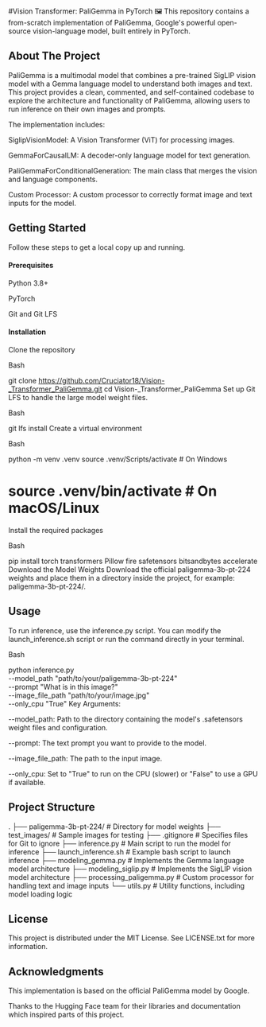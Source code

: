 

#Vision Transformer: PaliGemma in PyTorch 🖼️
This repository contains a from-scratch implementation of PaliGemma, Google's powerful open-source vision-language model, built entirely in PyTorch.

## About The Project
PaliGemma is a multimodal model that combines a pre-trained SigLIP vision model with a Gemma language model to understand both images and text. This project provides a clean, commented, and self-contained codebase to explore the architecture and functionality of PaliGemma, allowing users to run inference on their own images and prompts.

The implementation includes:

SiglipVisionModel: A Vision Transformer (ViT) for processing images.

GemmaForCausalLM: A decoder-only language model for text generation.

PaliGemmaForConditionalGeneration: The main class that merges the vision and language components.

Custom Processor: A custom processor to correctly format image and text inputs for the model.

## Getting Started
Follow these steps to get a local copy up and running.

#### Prerequisites
Python 3.8+

PyTorch

Git and Git LFS

#### Installation
Clone the repository

Bash

git clone https://github.com/Cruciator18/Vision-_Transformer_PaliGemma.git
cd Vision-_Transformer_PaliGemma
Set up Git LFS to handle the large model weight files.

Bash

git lfs install
Create a virtual environment

Bash

python -m venv .venv
source .venv/Scripts/activate  # On Windows
# source .venv/bin/activate    # On macOS/Linux
Install the required packages

Bash

pip install torch transformers Pillow fire safetensors bitsandbytes accelerate
Download the Model Weights
Download the official paligemma-3b-pt-224 weights and place them in a directory inside the project, for example: paligemma-3b-pt-224/.

## Usage
To run inference, use the inference.py script. You can modify the launch_inference.sh script or run the command directly in your terminal.

Bash

python inference.py \
    --model_path "path/to/your/paligemma-3b-pt-224" \
    --prompt "What is in this image?" \
    --image_file_path "path/to/your/image.jpg" \
    --only_cpu "True"
Key Arguments:

--model_path: Path to the directory containing the model's .safetensors weight files and configuration.

--prompt: The text prompt you want to provide to the model.

--image_file_path: The path to the input image.

--only_cpu: Set to "True" to run on the CPU (slower) or "False" to use a GPU if available.

## Project Structure
.
├── paligemma-3b-pt-224/  # Directory for model weights
├── test_images/          # Sample images for testing
├── .gitignore            # Specifies files for Git to ignore
├── inference.py          # Main script to run the model for inference
├── launch_inference.sh   # Example bash script to launch inference
├── modeling_gemma.py     # Implements the Gemma language model architecture
├── modeling_siglip.py    # Implements the SigLIP vision model architecture
├── processing_paligemma.py # Custom processor for handling text and image inputs
└── utils.py              # Utility functions, including model loading logic
## License
This project is distributed under the MIT License. See LICENSE.txt for more information.

## Acknowledgments
This implementation is based on the official PaliGemma model by Google.

Thanks to the Hugging Face team for their libraries and documentation which inspired parts of this project.

